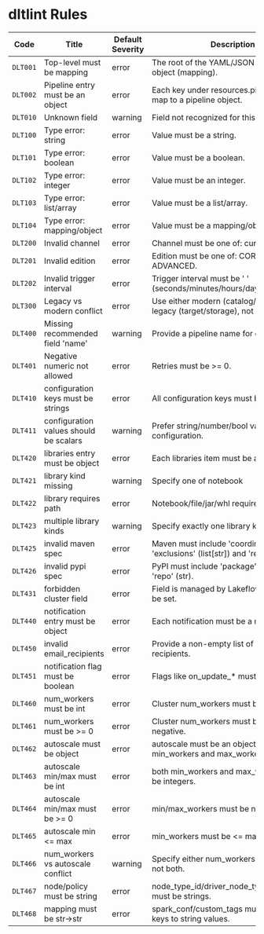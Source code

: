 # dltlint Rules

| Code | Title | Default Severity | Description |
|---|---|---|---|
| `DLT001` | Top-level must be mapping | error | The root of the YAML/JSON must be an object (mapping). |
| `DLT002` | Pipeline entry must be an object | error | Each key under resources.pipelines must map to a pipeline object. |
| `DLT010` | Unknown field | warning | Field not recognized for this schema level. |
| `DLT100` | Type error: string | error | Value must be a string. |
| `DLT101` | Type error: boolean | error | Value must be a boolean. |
| `DLT102` | Type error: integer | error | Value must be an integer. |
| `DLT103` | Type error: list/array | error | Value must be a list/array. |
| `DLT104` | Type error: mapping/object | error | Value must be a mapping/object. |
| `DLT200` | Invalid channel | error | Channel must be one of: current, preview. |
| `DLT201` | Invalid edition | error | Edition must be one of: CORE, PRO, ADVANCED. |
| `DLT202` | Invalid trigger interval | error | Trigger interval must be '<n> <unit>' (seconds/minutes/hours/days). |
| `DLT300` | Legacy vs modern conflict | error | Use either modern (catalog/schema) or legacy (target/storage), not both. |
| `DLT400` | Missing recommended field 'name' | warning | Provide a pipeline name for clarity. |
| `DLT401` | Negative numeric not allowed | error | Retries must be >= 0. |
| `DLT410` | configuration keys must be strings | error | All configuration keys must be strings. |
| `DLT411` | configuration values should be scalars | warning | Prefer string/number/bool values for configuration. |
| `DLT420` | libraries entry must be object | error | Each libraries item must be a mapping. |
| `DLT421` | library kind missing | warning | Specify one of notebook|file|jar|whl|maven|pypi. |
| `DLT422` | library requires path | error | Notebook/file/jar/whl require a path. |
| `DLT423` | multiple library kinds | warning | Specify exactly one library kind per item. |
| `DLT425` | invalid maven spec | error | Maven must include 'coordinates'; optional 'exclusions' (list[str]) and 'repo' (str). |
| `DLT426` | invalid pypi spec | error | PyPI must include 'package'; optional 'repo' (str). |
| `DLT431` | forbidden cluster field | error | Field is managed by Lakeflow and must not be set. |
| `DLT440` | notification entry must be object | error | Each notification must be a mapping. |
| `DLT450` | invalid email_recipients | error | Provide a non-empty list of string recipients. |
| `DLT451` | notification flag must be boolean | error | Flags like on_update_* must be true/false. |
| `DLT460` | num_workers must be int | error | Cluster num_workers must be an integer. |
| `DLT461` | num_workers must be >= 0 | error | Cluster num_workers must be non-negative. |
| `DLT462` | autoscale must be object | error | autoscale must be an object with min_workers and max_workers. |
| `DLT463` | autoscale min/max must be int | error | both min_workers and max_workers must be integers. |
| `DLT464` | autoscale min/max must be >= 0 | error | min/max_workers must be non-negative. |
| `DLT465` | autoscale min <= max | error | min_workers must be <= max_workers. |
| `DLT466` | num_workers vs autoscale conflict | warning | Specify either num_workers or autoscale, not both. |
| `DLT467` | node/policy must be string | error | node_type_id/driver_node_type_id/policy_id must be strings. |
| `DLT468` | mapping must be str->str | error | spark_conf/custom_tags must map string keys to string values. |